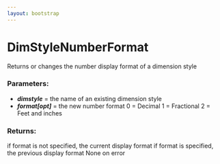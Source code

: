 ```yaml
---
layout: bootstrap
---
```


# DimStyleNumberFormat

Returns or changes the number display format of a dimension style
          

### Parameters:

- ***dimstyle*** = the name of an existing dimension style
- ***format[opt]*** = the new number format
   0 = Decimal
   1 = Fractional
   2 = Feet and inches
        

### Returns:


if format is not specified, the current display format
if format is specified, the previous display format
None on error
        


